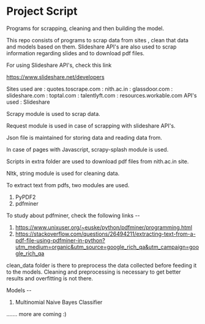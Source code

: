 # Project Script

Programs for scrapping, cleaning and then building the model.


This repo consists of programs to scrap data from sites , clean that data and models based on them.
Slideshare API's are also used to scrap information regarding slides and to download pdf files.

For using Slideshare API's,
check this link
 
https://www.slideshare.net/developers

Sites used are : quotes.toscrape.com
               : nith.ac.in
               : glassdoor.com
               : slideshare.com
               : toptal.com
               : talentlyft.com
               : resources.workable.com
API's used : Slideshare

Scrapy module is used to scrap data.

Request module is used in case of scrapping with slideshare API's.

Json file is maintained for storing data and reading data from.

In case of pages with Javascript, scrapy-splash module is used.

Scripts in extra folder are used to download pdf files from nith.ac.in site.

Nltk, string module is used for cleaning data.

To extract text from pdfs, two modules are used.
1. PyPDF2
2. pdfminer

To study about pdfminer, check the following links --

1. https://www.unixuser.org/~euske/python/pdfminer/programming.html
2. https://stackoverflow.com/questions/26494211/extracting-text-from-a-pdf-file-using-pdfminer-in-python?utm_medium=organic&utm_source=google_rich_qa&utm_campaign=google_rich_qa


clean_data folder is there to preprocess the data collected before feeding it to the models.
Cleaning and preprocessing is necessary to get better results and overfitting is not there.

Models --
1. Multinomial Naive Bayes Classifier

....... more are coming :)




